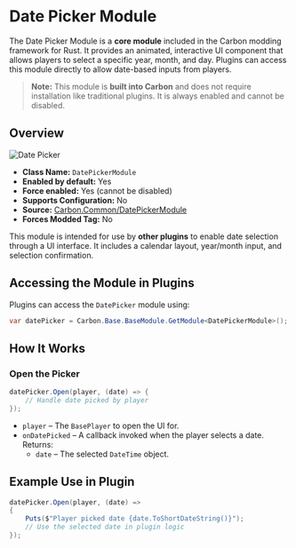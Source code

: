 # Date Picker Module

The Date Picker Module is a **core module** included in the Carbon modding framework for Rust. It provides an animated,
interactive UI component that allows players to select a specific year, month, and day. Plugins can access this module
directly to allow date-based inputs from players.

> **Note:** This module is **built into Carbon** and does not require installation like traditional plugins. It is
> always enabled and cannot be disabled.

## Overview

![Date Picker](/misc/datepicker_a.webp)

- **Class Name:** `DatePickerModule`
- **Enabled by default:** Yes
- **Force enabled:** Yes (cannot be disabled)
- **Supports Configuration:** No
- **Source:** [Carbon.Common/DatePickerModule](https://github.com/CarbonCommunity/Carbon.Common/blob/develop/src/Carbon/Modules/DatePickerModule/DatePickerModule.cs)
- **Forces Modded Tag:** No

This module is intended for use by **other plugins** to enable date selection through a UI interface. It includes a
calendar layout, year/month input, and selection confirmation.

## Accessing the Module in Plugins

Plugins can access the `DatePicker` module using:

```csharp
var datePicker = Carbon.Base.BaseModule.GetModule<DatePickerModule>();
```

## How It Works

### Open the Picker

```csharp
datePicker.Open(player, (date) => {
    // Handle date picked by player
});
```

- `player` – The `BasePlayer` to open the UI for.
- `onDatePicked` – A callback invoked when the player selects a date. Returns:
    - `date` – The selected `DateTime` object.

## Example Use in Plugin

```csharp
datePicker.Open(player, (date) =>
{
    Puts($"Player picked date {date.ToShortDateString()}");
    // Use the selected date in plugin logic
});
```
